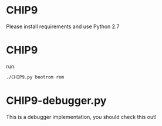 # CHIP9
Please install requirements and use Python 2.7

# CHIP9
run:
```bash
./CHIP9.py bootrom rom
```


# CHIP9-debugger.py
This is a debugger implementation, you should check this out!